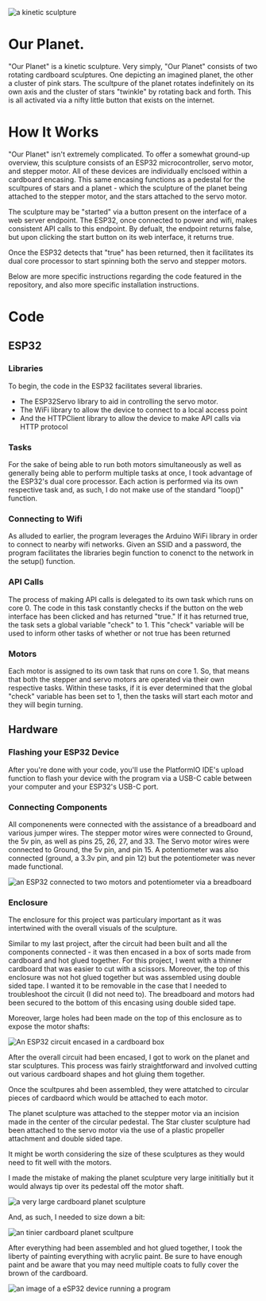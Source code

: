 ![a kinetic sculpture](https://github.com/54aaron/Module-3/blob/main/img/IMG_8831.jpg?raw=true)
# Our Planet.

"Our Planet" is a kinetic sculpture.
Very simply, "Our Planet" consists of two rotating cardboard sculptures. One depicting an imagined planet, the other a cluster of pink stars.
The scultpure of the planet rotates indefinitely on its own axis and the cluster of stars "twinkle" by rotating back and forth.
This is all activated via a nifty little button that exists on the internet.

# How It Works

"Our Planet" isn't extremely complicated.
To offer a somewhat ground-up overview, this sculpture consists of an ESP32 microcontroller, servo motor, and stepper motor.
All of these devices are individually enclsoed within a cardboard encasing.
This same encasing functions as a pedestal for the scultpures of stars and a planet - which the sculpture of the planet being attached to the stepper motor, and the stars attached to the servo motor. 

The sculpture may be "started" via a button present on the interface of a web server endpoint.
The ESP32, once connected to power and wifi, makes consistent API calls to this endpoint. By defualt, the endpoint returns false, but upon clicking the start button on its web interface, it returns true.

Once the ESP32 detects that "true" has been returned, then it facilitates its dual core processor to start spinning both the servo and stepper motors.

Below are more specific instructions regarding the code featured in the repository, and also more specific installation instructions.

# Code
## ESP32
### Libraries
To begin, the code in the ESP32 facilitates several libraries. 
- The ESP32Servo library to aid in controlling the servo motor.
- The WiFi library to allow the device to connect to a local access point
- And the HTTPClient library to allow the device to make API calls via HTTP protocol

### Tasks
For the sake of being able to run both motors simultaneously as well as generally being able to perform multiple tasks at once, I took advantage of the ESP32's dual core processor. Each action is performed via its own respective task and, as such, I do not make use of the standard "loop()" function.

### Connecting to Wifi
As alluded to earlier, the program leverages the Arduino WiFi library in order to connect to nearby wifi networks. Given an SSID and a password, the program facilitates the libraries begin function to conenct to the network in the setup() function.

### API Calls
The process of making API calls is delegated to its own task which runs on core 0.
The code in this task constantly checks if the button on the web interface has been clicked and has returned "true." If it has returned true, the task sets a global variable "check" to 1. 
This "check" variable will be used to inform other tasks of whether or not true has been returned

### Motors
Each motor is assigned to its own task that runs on core 1. So, that means that both the stepper and servo motors are operated via their own respective tasks. Within these tasks, if it is ever determined that the global "check" variable has been set to 1, then the tasks will start each motor and they will begin turning.

## Hardware
  
### Flashing your ESP32 Device
After you're done with your code, you'll use the PlatformIO IDE's upload function to flash your device with the program via a USB-C cable between your computer and your ESP32's USB-C port. 

### Connecting Components 
All componenents were connected with the assistance of a breadboard and various jumper wires.
The stepper motor wires were connected to Ground, the 5v pin, as well as pins 25, 26, 27, and 33. The Servo motor wires were connected to Ground, the 5v pin, and pin 15. A potentiometer was also connected (ground, a 3.3v pin, and pin 12) but the potentiometer was never made functional.
  
![an ESP32 connected to two motors and potentiometer via a breadboard](https://github.com/54aaron/Module-3/blob/main/img/IMG_88071.jpg)

### Enclosure
The enclosure for this project was particulary important as it was intertwined with the overall visuals of the sculpture.

Similar to my last project, after the circuit had been built and all the components connected - it was then encased in a box of sorts made from cardboard and hot glued together. For this project, I went with a thinner cardboard that was easier to cut with a scissors. Moreover, the top of this enclosure was not hot glued together but was assembled using double sided tape. I wanted it to be removable in the case that I needed to troubleshoot the circuit (I  did not need to).
The breadboard and motors had been secured to the bottom of this encasing using double sided tape. 

Moreover, large holes had been made on the top of this enclosure as to expose the motor shafts:
  
![An ESP32 circuit encased in a cardboard box](https://github.com/54aaron/Module-3/blob/main/img/IMG_8855.jpg)
  
After the overall circuit had been encased, I got to work on the planet and star sculptures.
This process was fairly straightforward and involved cutting out various cardboard shapes and hot gluing them together.

Once the scultpures ahd been assembled, they were attatched to circular pieces of cardbaord which would be attached to each motor. 

The planet sculpture was attached to the stepper motor via an incision made in the center of the circular pedestal.
The Star cluster sculpture had been attached to the servo motor via the use of a plastic propeller attachment and double sided tape.

It might be worth considering the size of these sculptures as they would need to fit well with the motors.

I made the mistake of making the planet sculpture very large inititially but it would always tip over its pedestal off the motor shaft.

![a very large cardboard planet sculpture](https://github.com/54aaron/Module-3/blob/main/img/IMG_8809.jpg)

And, as such, I needed to size down a bit:

![an tinier cardboard planet scultpure](https://github.com/54aaron/Module-3/blob/main/img/IMG_8810.jpg)

After everything had been assembled and hot glued together, I took the liberty of painting everything with acrylic paint.
Be sure to have enough paint and be aware that you may need multiple coats to fully cover the brown of the cardboard.

![an image of a eSP32 device running a program](https://github.com/54aaron/Module-3/blob/main/img/IMG_8828.jpg)
  
